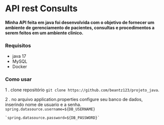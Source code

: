 # API rest Consults

#### Minha API feita em java foi desenvolvida com o objetivo de fornecer um ambiente de gerenciamento de pacientes, consultas e procedimentos a serem feitos em um ambiente clinico.

### Requisitos

- java 17
- MySQL
- Docker

### Como usar

1 . clone repositório `git clone https://github.com/beantz123/projeto_java`.

2 . no arquivo application.properties configure seu banco de dados, inserindo nome de usuario e a senha.
    `spring.datasource.username=${DB_USERNAME}`

    `spring.datasource.password=${DB_PASSWORD}`
     
    
